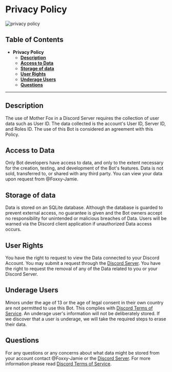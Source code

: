 # **Privacy Policy**
![privacy policy](https://img.shields.io/badge/Privacy_Policy-red)

## **Table of Contents**
-  **Privacy Policy**
   - [ **Description**](#[-**description**)
   - [ **Access to Data** ](#[-**access-to-data**)
   - [ **Storage of data**](#[-**storage-of-data**)
   - [ **User Rights** ](#[-**user-rights**)
   - [ **Underage Users** ](#[-**underage-users**)
   - [ **Questions**](#[-**questions**)
---

## **Description**
The use of Mother Fox in a Discord Server requires the collection of user data such as User ID. The data collected is the account's User ID, Server ID, and Roles ID. The use of this Bot is considered an agreement with this Policy. 

## **Access to Data** 
Only Bot developers have access to data, and only to the extent necessary for the creation, testing, and development of the Bot's features. Data is not sold, transferred to, or shared with any third party. You can view your data upon request from @Foxxy-Jamie. 

## **Storage of data**
Data is stored on an SQLite database. Although the database is guarded to prevent external access, no guarantee is given and the Bot owners accept no responsibility for unintended or malicious breaches of Data. Users will be warned via the Discord client application if unauthorized Data access occurs. 

## **User Rights** 
You have the right to request to view the Data connected to your Discord Account. You may submit a request through the [Discord Server](https://discord.gg/Cv47ehMhWW). You have the right to request the removal of any of the Data related to you or your Discord Server. 

## **Underage Users** 
Minors under the age of 13 or the age of legal consent in their own country are not permitted to use this Bot. This complies with [Discord Terms of Service](https://discord.com/terms#age-requirements-and-responsibility-of-parents-and-guardians). An underage user's information will not be deliberately stored. If we discover that a user is underage, we will take the required steps to erase their data. 

## **Questions**
For any questions or any concerns about what data might be stored from your account contact @Foxxy-Jamie or the [Discord Server](https://discord.gg/Cv47ehMhWW). For more information please read [Discord Terms of Service](https://discord.com/terms).
